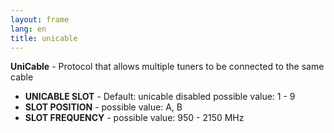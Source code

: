 ```yaml
---
layout: frame
lang: en
title: unicable
---
```


**UniСable** - Protocol that allows multiple tuners to be connected to the same cable  

 - **UNICABLE SLOT** - Default: unicable disabled possible value: 1 - 9
 - **SLOT POSITION** - possible value: A, B
 - **SLOT FREQUENCY** - possible value: 950 - 2150 MHz
